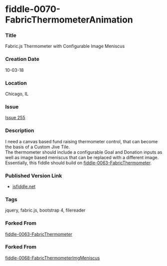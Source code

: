 fiddle-0070-FabricThermometerAnimation
======


### Title

Fabric.js Thermometer with Configurable Image Meniscus


### Creation Date

10-03-18


### Location

Chicago, IL


### Issue

[Issue 255](https://github.com/bradyhouse/house/issues/255)


### Description

I need a canvas based fund raising thermometer control, that can become the basis of a Custom Jive Tile.  
The thermometer should include a configurable Goal and Donation inputs as well as image based meniscus that
can be replaced with a different image. Essentially, this fiddle should build on [fiddle-0063-FabricThermometer](../fiddle-0063-FabricThermometer).


### Published Version Link

* [jsfiddle.net](https://jsfiddle.net/bradyhouse/b6n7gqtf/)


### Tags

jquery, fabric.js, bootstrap 4, filereader


### Forked From

[fiddle-0063-FabricThermometer](../fiddle-0063-FabricThermometer)


### Forked From

[fiddle-0068-FabricThermometerImgMeniscus](../fiddle-0068-FabricThermometerImgMeniscus)
